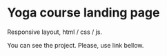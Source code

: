 # Yoga course landing page

Responsive layout, html / css / js.

You can see the project. Please, use link bellow.

